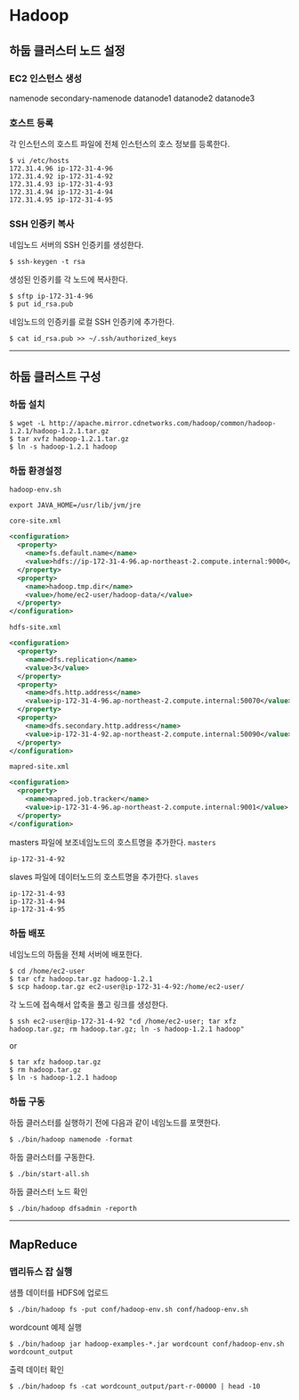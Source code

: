 Hadoop
======


하둡 클러스터 노드 설정
---------------------

### EC2 인스턴스 생성

namenode
secondary-namenode
datanode1
datanode2
datanode3

### 호스트 등록
각 인스턴스의 호스트 파일에 전체 인스턴스의 호스 정보를 등록한다.

```
$ vi /etc/hosts
172.31.4.96 ip-172-31-4-96
172.31.4.92 ip-172-31-4-92
172.31.4.93 ip-172-31-4-93
172.31.4.94 ip-172-31-4-94
172.31.4.95 ip-172-31-4-95
```

### SSH 인증키 복사 

네임노드 서버의 SSH 인증키를 생성한다.
```
$ ssh-keygen -t rsa
```

생성된 인증키를 각 노드에 복사한다.
```
$ sftp ip-172-31-4-96
$ put id_rsa.pub
```

네임노드의 인증키를 로컬 SSH 인증키에 추가한다.
```
$ cat id_rsa.pub >> ~/.ssh/authorized_keys
```

---


하둡 클러스트 구성
-----------------

### 하둡 설치 

```
$ wget -L http://apache.mirror.cdnetworks.com/hadoop/common/hadoop-1.2.1/hadoop-1.2.1.tar.gz
$ tar xvfz hadoop-1.2.1.tar.gz 
$ ln -s hadoop-1.2.1 hadoop
```

### 하둡 환경설정 

`hadoop-env.sh`
```shell
export JAVA_HOME=/usr/lib/jvm/jre 
```

`core-site.xml`
```xml
<configuration>
  <property>
    <name>fs.default.name</name>
    <value>hdfs://ip-172-31-4-96.ap-northeast-2.compute.internal:9000</value>
  </property>
  <property>
    <name>hadoop.tmp.dir</name>
    <value>/home/ec2-user/hadoop-data/</value>
  </property>
</configuration> 
```

`hdfs-site.xml`
```xml
<configuration>
  <property>
    <name>dfs.replication</name>
    <value>3</value>
  </property>
  <property>
    <name>dfs.http.address</name>
    <value>ip-172-31-4-96.ap-northeast-2.compute.internal:50070</value>
  </property>
  <property>
    <name>dfs.secondary.http.address</name>
    <value>ip-172-31-4-92.ap-northeast-2.compute.internal:50090</value>
  </property>
</configuration>
```

`mapred-site.xml`
```xml
<configuration>
  <property>
    <name>mapred.job.tracker</name>
    <value>ip-172-31-4-96.ap-northeast-2.compute.internal:9001</value>
  </property>
</configuration>
```

masters 파일에 보조네임노드의 호스트명을 추가한다.
`masters`
```
ip-172-31-4-92
```

slaves 파일에 데이터노드의 호스트명을 추가한다.
`slaves`
```
ip-172-31-4-93
ip-172-31-4-94
ip-172-31-4-95
```

### 하둡 배포 
네임노드의 하둡을 전체 서버에 배포한다.

```
$ cd /home/ec2-user
$ tar cfz hadoop.tar.gz hadoop-1.2.1
$ scp hadoop.tar.gz ec2-user@ip-172-31-4-92:/home/ec2-user/
```

각 노드에 접속해서 압축을 풀고 링크를 생성한다.

```
$ ssh ec2-user@ip-172-31-4-92 "cd /home/ec2-user; tar xfz hadoop.tar.gz; rm hadoop.tar.gz; ln -s hadoop-1.2.1 hadoop"
```
or
```
$ tar xfz hadoop.tar.gz
$ rm hadoop.tar.gz
$ ln -s hadoop-1.2.1 hadoop
```

### 하둡 구동 


하둡 클러스터를 실행하기 전에 다음과 같이 네임노드를 포맷한다.
```
$ ./bin/hadoop namenode -format
```

하둡 클러스터를 구동한다.
```
$ ./bin/start-all.sh
```

하둡 클러스터 노드 확인
```
$ ./bin/hadoop dfsadmin -reporth
```

---

MapReduce 
---------

### 맵리듀스 잡 실행 

샘플 데이터를 HDFS에 업로드
```
$ ./bin/hadoop fs -put conf/hadoop-env.sh conf/hadoop-env.sh
```

wordcount 예제 실행
```
$ ./bin/hadoop jar hadoop-examples-*.jar wordcount conf/hadoop-env.sh wordcount_output
```

출력 데이터 확인
```
$ ./bin/hadoop fs -cat wordcount_output/part-r-00000 | head -10
```